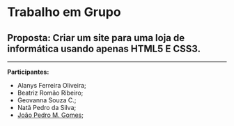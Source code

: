 # Trabalho em Grupo

## Proposta: Criar um site para uma loja de informática usando apenas HTML5 E CSS3.

---

**Participantes:**
- Alanys Ferreira Oliveira;
- Beatriz Romão Ribeiro;
- Geovanna Souza C.;
- Natã Pedro da Silva;
- [João Pedro M. Gomes](https://github.com/JoaoPMGI);